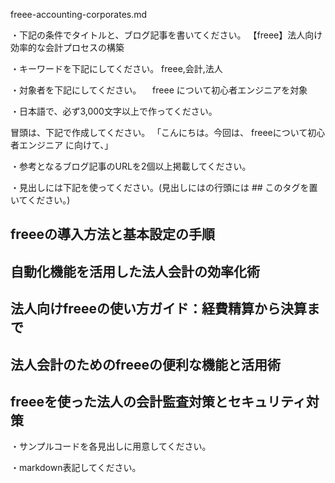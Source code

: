 freee-accounting-corporates.md

・下記の条件でタイトルと、ブログ記事を書いてください。
【freee】法人向け効率的な会計プロセスの構築

・キーワードを下記にしてください。
freee,会計,法人

・対象者を下記にしてください。
　freee について初心者エンジニアを対象


・日本語で、必ず3,000文字以上で作ってください。

冒頭は、下記で作成してください。
「こんにちは。今回は、
freeeについて初心者エンジニア
に向けて、」

・参考となるブログ記事のURLを2個以上掲載してください。

・見出しには下記を使ってください。(見出しにはの行頭には ## このタグを置いてください。)
## freeeの導入方法と基本設定の手順
## 自動化機能を活用した法人会計の効率化術
## 法人向けfreeeの使い方ガイド：経費精算から決算まで
## 法人会計のためのfreeeの便利な機能と活用術
## freeeを使った法人の会計監査対策とセキュリティ対策

・サンプルコードを各見出しに用意してください。

・markdown表記してください。


